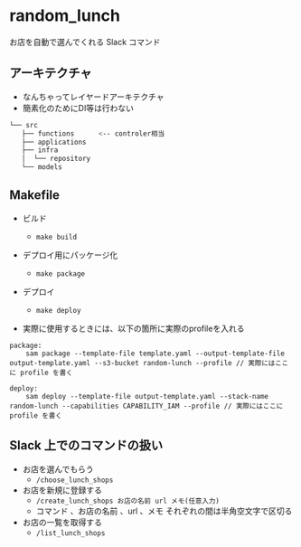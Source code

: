 # random_lunch

お店を自動で選んでくれる Slack コマンド


## アーキテクチャ

- なんちゃってレイヤードアーキテクチャ
- 簡素化のためにDI等は行わない

```bash
└── src                
   ├── functions      <-- controler相当
   ├── applications    
   ├── infra           
   │  └── repository    
   └── models         
```

## Makefile

- ビルド
    - `make build`
- デプロイ用にパッケージ化
    - `make package`
- デプロイ
    - `make deploy`  
    

- 実際に使用するときには、以下の箇所に実際のprofileを入れる
	
```
package:
	sam package --template-file template.yaml --output-template-file output-template.yaml --s3-bucket random-lunch --profile // 実際にはここに profile を書く

deploy:
	sam deploy --template-file output-template.yaml --stack-name random-lunch --capabilities CAPABILITY_IAM --profile // 実際にはここに profile を書く
```

## Slack 上でのコマンドの扱い

- お店を選んでもらう
    - `/choose_lunch_shops`
- お店を新規に登録する
    - `/create_lunch_shops お店の名前 url メモ(任意入力)` 
    - コマンド 、お店の名前 、url 、メモ それぞれの間は半角空文字で区切る
- お店の一覧を取得する
    - `/list_lunch_shops`
 
